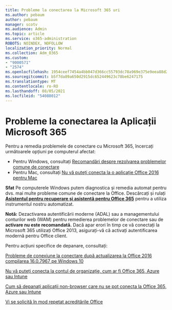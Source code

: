 ```yaml
---
title: Probleme la conectarea la Microsoft 365 uri
ms.author: pebaum
author: pebaum
manager: scotv
ms.audience: Admin
ms.topic: article
ms.service: o365-administration
ROBOTS: NOINDEX, NOFOLLOW
localization_priority: Normal
ms.collection: Adm_O365
ms.custom:
- "9000571"
- "2574"
ms.openlocfilehash: 1954ceef7454a4bb047d366cc55793dc78a969e375e9eea88d2d0dbe7f4997ef
ms.sourcegitcommit: b5f7da89a650d2915dc652449623c78be6247175
ms.translationtype: MT
ms.contentlocale: ro-RO
ms.lasthandoff: 08/05/2021
ms.locfileid: "54088012"
---
```

# <a name="issues-signing-into-microsoft-365-apps"></a>Probleme la conectarea la Aplicații Microsoft 365

Pentru a remedia problemele de conectare cu Microsoft 365, încercați următoarele opțiuni pe computerul afectat:  

- Pentru Windows, consultați [Recomandări despre rezolvarea problemelor comune de conectare](https://docs.microsoft.com/office365/troubleshoot/administration/disabling-adal-wam-not-recommended#recommendations-on-resolving-common-sign-in-issues)
- Pentru Mac, consultați [Nu vă puteți conecta la o aplicație Office 2016 pentru Mac](https://docs.microsoft.com/office365/troubleshoot/authentication/sign-in-to-office-2016-for-mac-fail)

**Sfat** Pe computerele Windows putem diagnostica și remedia automat pentru dvs. mai multe probleme comune de conectare la Office. Descărcați și rulați **[Asistentul pentru recuperare și asistență pentru Office 365](https://aka.ms/SaRA-OfficeSignInScenario)** pentru a utiliza instrumentul nostru automatizat.

**Notă:** Dezactivarea autentificării moderne (ADAL) sau a managementului conturilor web (WAM) pentru remedierea problemelor de conectare sau de **activare nu este recomandată.** Dacă apar erori în timp ce vă conectați la Microsoft 365 utilizați Office 2013, asigurați-vă că activați autentificarea modernă pentru Office client. [](https://docs.microsoft.com/microsoft-365/admin/security-and-compliance/enable-modern-authentication)

Pentru acțiuni specifice de depanare, consultați:

[Probleme de conexiune la conectare după actualizarea la Office 2016 compilarea 16.0.7967 pe Windows 10](https://docs.microsoft.com/office365/troubleshoot/administration/connection-issue-when-sign-in-office-2016)  

[Nu vă puteți conecta la contul de organizație, cum ar fi Office 365, Azure sau Intune](https://docs.microsoft.com/office365/troubleshoot/authentication/sign-in-to-office-365-azure-intune)

[Cum să depanați aplicații non-browser care nu se pot conecta la Office 365, Azure sau Intune](https://support.office.com/article/how-to-troubleshoot-non-browser-apps-that-can-t-sign-in-to-office-365-azure-or-intune-3ba1b268-66f6-462c-b0e5-070f5c2603c1?ui=en-US&rs=en-US&ad=US)

[Vi se solicită în mod repetat acreditările Office](https://docs.microsoft.com/office365/troubleshoot/authentication/access-denied-when-connect-to-office-365)